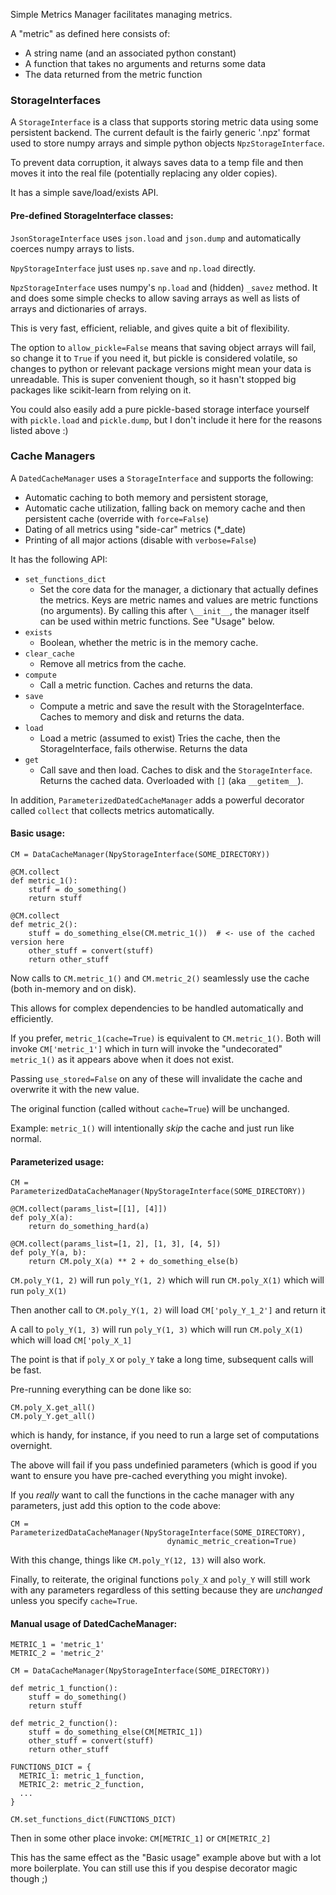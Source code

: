 Simple Metrics Manager facilitates managing metrics.

A "metric" as defined here consists of:

 * A string name (and an associated python constant)
 * A function that takes no arguments and returns some data
 * The data returned from the metric function

### StorageInterfaces

A `StorageInterface` is a class that supports storing metric data using some
persistent backend. The current default is the fairly generic '.npz' format
used to store numpy arrays and simple python objects `NpzStorageInterface`.

To prevent data corruption, it always saves data to a temp file and then
moves it into the real file (potentially replacing any older copies).

It has a simple save/load/exists API.

#### Pre-defined StorageInterface classes:

`JsonStorageInterface` uses `json.load` and `json.dump` and
automatically coerces numpy arrays to lists.

`NpyStorageInterface` just uses `np.save` and `np.load` directly.

`NpzStorageInterface` uses numpy's `np.load` and (hidden) `_savez` method.
It and does some simple checks to allow saving arrays as well as lists
of arrays and dictionaries of arrays.

This is very fast, efficient, reliable, and gives quite a bit of flexibility.

The option to `allow_pickle=False` means that saving object arrays will fail,
so change it to `True` if you need it, but pickle is considered volatile,
so changes to python or relevant package versions might mean your data
is unreadable. This is super convenient though, so it hasn't stopped big
packages like scikit-learn from relying on it.

You could also easily add a pure pickle-based storage interface yourself
with `pickle.load` and `pickle.dump`, but I don't include it here for
the reasons listed above :)



### Cache Managers

A `DatedCacheManager` uses a `StorageInterface` and supports the following:

 * Automatic caching to both memory and persistent storage,
 * Automatic cache utilization, falling back on memory cache and then
   persistent cache (override with `force=False`)
 * Dating of all metrics using "side-car" metrics (*_date)
 * Printing of all major actions (disable with `verbose=False`)


It has the following API:

 * `set_functions_dict`
   - Set the core data for the manager, a dictionary that actually defines the metrics.
     Keys are metric names and values are metric functions (no arguments).
     By calling this after `\__init__`, the manager itself can be used within metric functions.
     See "Usage" below.
 * `exists`
   - Boolean, whether the metric is in the memory cache.
 * `clear_cache`
   - Remove all metrics from the cache.
 * `compute`
   - Call a metric function.
     Caches and returns the data.
 * `save`
   - Compute a metric and save the result with the StorageInterface.
     Caches to memory and disk and returns the data.
 * `load`
   - Load a metric (assumed to exist)
     Tries the cache, then the StorageInterface, fails otherwise.
     Returns the data
 * `get`
   - Call save and then load.
     Caches to disk and the `StorageInterface`.
     Returns the cached data.
     Overloaded with `[]` (aka `__getitem__`).

In addition, `ParameterizedDatedCacheManager` adds a powerful decorator
called `collect` that collects metrics automatically.

#### Basic usage:

    CM = DataCacheManager(NpyStorageInterface(SOME_DIRECTORY))

    @CM.collect
    def metric_1():
        stuff = do_something()
        return stuff

    @CM.collect
    def metric_2():
        stuff = do_something_else(CM.metric_1())  # <- use of the cached version here
        other_stuff = convert(stuff)
        return other_stuff

Now calls to `CM.metric_1()` and `CM.metric_2()` seamlessly use the
cache (both in-memory and on disk).

This allows for complex dependencies to be handled automatically
and efficiently.

If you prefer, `metric_1(cache=True)` is equivalent to `CM.metric_1()`.
Both will invoke `CM['metric_1']` which in turn will invoke the
"undecorated" `metric_1()` as it appears above when it does not exist.

Passing `use_stored=False` on any of these will invalidate the
cache and overwrite it with the new value.

The original function (called without `cache=True`) will be unchanged.

Example: `metric_1()` will intentionally _skip_ the cache and just run
like normal.

#### Parameterized usage:
    CM = ParameterizedDataCacheManager(NpyStorageInterface(SOME_DIRECTORY))

    @CM.collect(params_list=[[1], [4]])
    def poly_X(a):
        return do_something_hard(a)

    @CM.collect(params_list=[1, 2], [1, 3], [4, 5])
    def poly_Y(a, b):
        return CM.poly_X(a) ** 2 + do_something_else(b)
    
`CM.poly_Y(1, 2)` will run `poly_Y(1, 2)` which will run `CM.poly_X(1)`
which will run `poly_X(1)`

Then another call to `CM.poly_Y(1, 2)` will load `CM['poly_Y_1_2']` and return it

A call to `poly_Y(1, 3)` will run `poly_Y(1, 3)` which will run `CM.poly_X(1)`
which will load `CM['poly_X_1]`

The point is that if `poly_X` or `poly_Y` take a long time, subsequent calls
will be fast.

Pre-running everything can be done like so:

    CM.poly_X.get_all()
    CM.poly_Y.get_all()

which is handy, for instance, if you need to run a large set of
computations overnight.

The above will fail if you pass undefinied parameters (which is good if
you want to ensure you have pre-cached everything you might invoke).

If you _really_ want to call the functions in the cache manager with any
parameters, just add this option to the code above:

    CM = ParameterizedDataCacheManager(NpyStorageInterface(SOME_DIRECTORY),
                                       dynamic_metric_creation=True)

With this change, things like `CM.poly_Y(12, 13)` will also work.

Finally, to reiterate, the original functions `poly_X` and `poly_Y` will
still work with any parameters regardless of this setting because they
are _unchanged_ unless you specify `cache=True`.

#### Manual usage of DatedCacheManager:

    METRIC_1 = 'metric_1'
    METRIC_2 = 'metric_2'

    CM = DataCacheManager(NpyStorageInterface(SOME_DIRECTORY))

    def metric_1_function():
        stuff = do_something()
        return stuff

    def metric_2_function():
        stuff = do_something_else(CM[METRIC_1])
        other_stuff = convert(stuff)
        return other_stuff

    FUNCTIONS_DICT = {
      METRIC_1: metric_1_function,
      METRIC_2: metric_2_function,
      ...
    }

    CM.set_functions_dict(FUNCTIONS_DICT)

Then in some other place invoke: `CM[METRIC_1]` or `CM[METRIC_2]`

This has the same effect as the "Basic usage" example above but with a
lot more boilerplate. You can still use this if you despise decorator
magic though ;)

